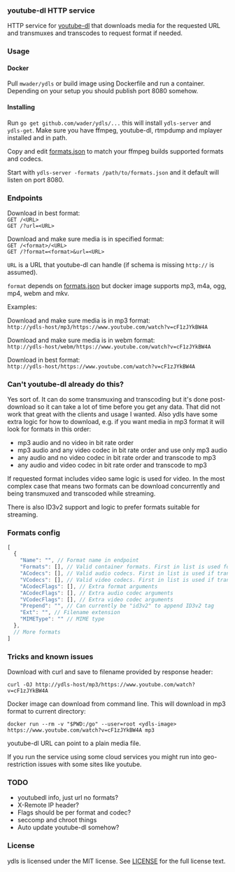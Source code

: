 ### youtube-dl HTTP service

HTTP service for [youtube-dl](https://yt-dl.org) that downloads media for
the requested URL and transmuxes and transcodes to request format if needed.

### Usage

#### Docker

Pull `mwader/ydls` or build image using Dockerfile and run a container. Depending on
your setup you should publish port 8080 somehow.

#### Installing

Run `go get github.com/wader/ydls/...` this  will install `ydls-server` and
`ydls-get`. Make sure you have ffmpeg, youtube-dl, rtmpdump and mplayer
installed and in path.

Copy and edit [formats.json](formats.json) to match your ffmpeg builds
supported formats and codecs.

Start with `ydls-server -formats /path/to/formats.json` and it default will listen
on port 8080.

### Endpoints

Download in best format:  
`GET /<URL>`  
`GET /?url=<URL>`  

Download and make sure media is in specified format:  
`GET /<format>/<URL>`  
`GET /?format=<format>&url=<URL>`

`URL` is a URL that youtube-dl can handle (if schema is missing `http://` is assumed).

`format` depends on [formats.json](formats.json) but docker image supports mp3, m4a,
ogg, mp4, webm and mkv.

Examples:

Download and make sure media is in mp3 format:  
`http://ydls-host/mp3/https://www.youtube.com/watch?v=cF1zJYkBW4A`

Download and make sure media is in webm format:  
`http://ydls-host/webm/https://www.youtube.com/watch?v=cF1zJYkBW4A`

Download in best format:  
`http://ydls-host/https://www.youtube.com/watch?v=cF1zJYkBW4A`

### Can't youtube-dl already do this?

Yes sort of. It can do some transmuxing and transcoding but it's done post-download
so it can take a lot of time before you get any data. That did not work that great
with the clients and usage I wanted. Also ydls have some extra logic for how to
download, e.g. if you want media in mp3 format it will look for formats in this
order:

- mp3 audio and no video in bit rate order
- mp3 audio and any video codec in bit rate order and use only mp3 audio
- any audio and no video codec in bit rate order and transcode to mp3
- any audio and video codec in bit rate order and transcode to mp3

If requested format includes video same logic is used for video. In the most
complex case that means two formats can be download concurrently and being
transmuxed and transcoded while streaming.

There is also ID3v2 support and logic to prefer formats suitable for streaming.

### Formats config

```javascript
[
  {
    "Name": "", // Format name in endpoint
    "Formats": [], // Valid container formats. First in list is used for muxing
    "ACodecs": [], // Valid audio codecs. First in list is used if transcoding is needed
    "VCodecs": [], // Valid video codecs. First in list is used if transcoding is needed
    "ACodecFlags": [], // Extra format arguments
    "ACodecFlags": [], // Extra audio codec arguments
    "VCodecFlags": [], // Extra video codec arguments
    "Prepend": "", // Can currently be "id3v2" to append ID3v2 tag
    "Ext": "", // Filename extension
    "MIMEType": "" // MIME type
  },
  // More formats
]
```

### Tricks and known issues

Download with curl and save to filename provided by response header:

`curl -OJ http://ydls-host/mp3/https://www.youtube.com/watch?v=cF1zJYkBW4A`

Docker image can download from command line. This will download in mp3 format
to current directory:

`docker run --rm -v "$PWD:/go" --user=root <ydls-image> https://www.youtube.com/watch?v=cF1zJYkBW4A mp3`

youtube-dl URL can point to a plain media file.

If you run the service using some cloud services you might run into geo-restriction
issues with some sites like youtube.

### TODO

- youtubedl info, just url no formats?
- X-Remote IP header?
- Flags should be per format and codec?
- seccomp and chroot things
- Auto update youtube-dl somehow?

### License

ydls is licensed under the MIT license. See [LICENSE](LICENSE) for the full license text.
